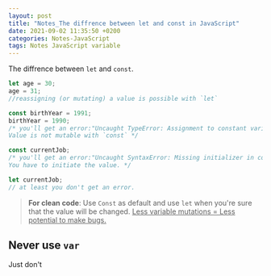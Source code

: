 ```yaml
---
layout: post
title: "Notes_The diffrence between let and const in JavaScript"
date: 2021-09-02 11:35:50 +0200
categories: Notes-JavaScript
tags: Notes JavaScript variable
---
```


The diffrence between `let` and `const`.



```js
let age = 30;
age = 31;
//reassigning (or mutating) a value is possible with `let`
```

```js
const birthYear = 1991;
birthYear = 1990;
/* you'll get an error:"Uncaught TypeError: Assignment to constant variable."
Value is not mutable with `const` */
```

```js
const currentJob;
/* you'll get an error:"Uncaught SyntaxError: Missing initializer in const declaration". 
You have to initiate the value. */
```

```js
let currentJob;
// at least you don't get an error. 
```



> **For clean code**: Use `Const` as default and use `let` when you're sure that the value will be changed. <u>Less variable mutations = Less potential to make bugs.</u>



## Never use `var`



Just don't

